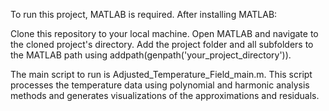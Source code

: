 To run this project, MATLAB  is required. After installing MATLAB:

Clone this repository to your local machine.
Open MATLAB and navigate to the cloned project's directory.
Add the project folder and all subfolders to the MATLAB path using addpath(genpath('your_project_directory')).

The main script to run is Adjusted_Temperature_Field_main.m. This script processes the temperature data using polynomial and harmonic analysis methods and generates visualizations of the approximations and residuals.
